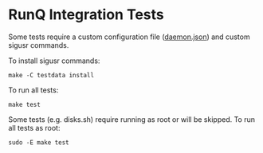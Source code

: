 # RunQ Integration Tests

Some tests require a custom configuration file ([daemon.json](testdata/daemon.json))
and custom sigusr commands.

To install sigusr commands:
```
make -C testdata install
```

To run all tests:
```
make test
```

Some tests (e.g. disks.sh) require running as root or will be skipped.
To run all tests as root:
```
sudo -E make test
```

